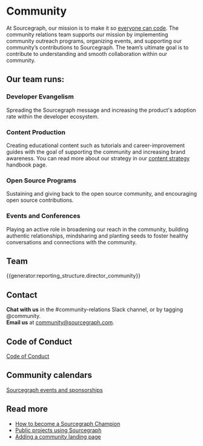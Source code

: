 # Community

At Sourcegraph, our mission is to make it so [everyone can code](../../../strategy-goals/strategy#purpose). The community relations team supports our mission by implementing community outreach programs, organizing events, and supporting our community’s contributions to Sourcegraph. The team’s ultimate goal is to contribute to understanding and smooth collaboration within our community.

## Our team runs:

### Developer Evangelism

Spreading the Sourcegraph message and increasing the product's adoption rate within the developer ecosystem.

### Content Production

Creating educational content such as tutorials and career-improvement guides with the goal of supporting the community and increasing brand awareness. You can read more about our strategy in our [content strategy](content-strategy.md) handbook page.

### Open Source Programs

Sustaining and giving back to the open source community, and encouraging open source contributions.

### Events and Conferences

Playing an active role in broadening our reach in the community, building authentic relationships, mindsharing and planting seeds to foster healthy conversations and connections with the community.

## Team

{{generator:reporting_structure.director_community}}

## Contact

**Chat with us** in the #community-relations Slack channel, or by tagging @community. <br/>
**Email us** at [community@sourcegraph.com](mailto:community@sourcegraph.com).

## Code of Conduct

[Code of Conduct](../../../company-info-and-process/communication/code_of_conduct.md)

## Community calendars

[Sourcegraph events and sponsorships](https://calendar.google.com/calendar/u/0?cid=Y184bnRwamprbjI0Y3IzY2g2NTY2dHQyNTNmc0Bncm91cC5jYWxlbmRhci5nb29nbGUuY29t)

## Read more

- [How to become a Sourcegraph Champion](becoming_a_sourcegraph_champion.md)
- [Public projects using Sourcegraph](public_projects_using_sourcegraph.md)
- [Adding a community landing page](oss_community_pages.md)

